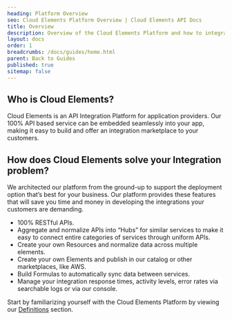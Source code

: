 ```yaml
---
heading: Platform Overview
seo: Cloud Elements Platform Overview | Cloud Elements API Docs
title: Overview
description: Overview of the Cloud Elements Platform and how to integrate it into your application.
layout: docs
order: 1
breadcrumbs: /docs/guides/home.html
parent: Back to Guides
published: true
sitemap: false
---
```


## Who is Cloud Elements?

Cloud Elements is an API Integration Platform for application providers. Our 100% API based service can be embedded seamlessly into your app, making it easy to build and offer an integration marketplace to your customers.

## How does Cloud Elements solve your Integration problem?

We architected our platform from the ground-up to support the deployment option that’s best for your business. Our platform provides these features that will save you time and money in developing the integrations your customers are demanding.

* 100% RESTful APIs.
* Aggregate and normalize APIs into “Hubs” for similar services to make it easy to connect entire categories of services through uniform APIs.
* Create your own Resources and normalize data across multiple elements.
* Create your own Elements and publish in our catalog or other marketplaces, like AWS.
* Build Formulas to automatically sync data between services.
* Manage your integration response times, activity levels, error rates via searchable logs or via our console.

Start by familiarizing yourself with the Cloud Elements Platform by viewing our [Definitions](definitions.html) section.
